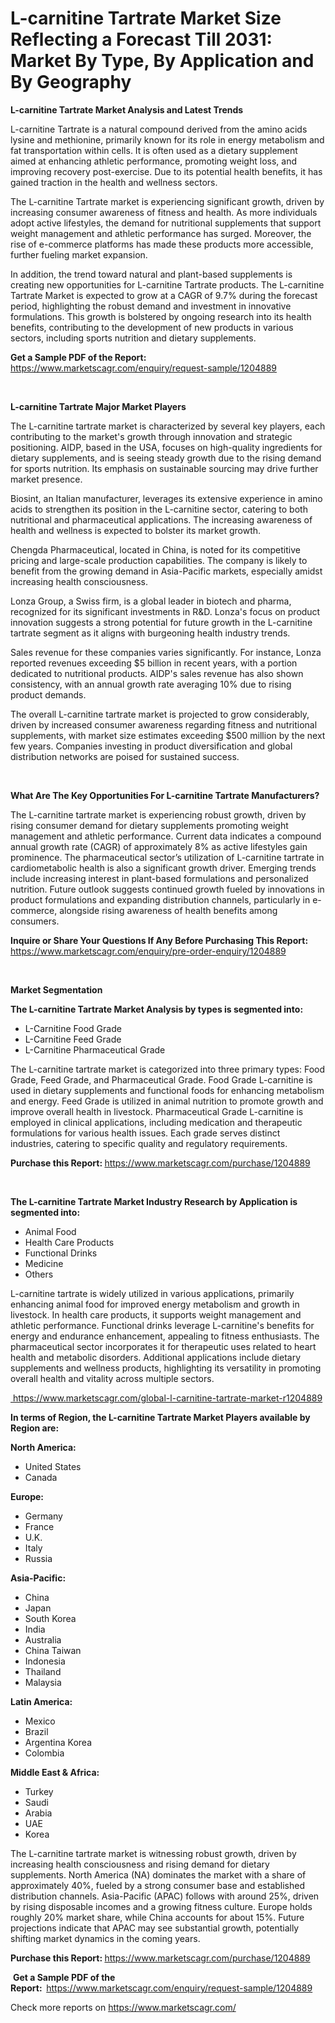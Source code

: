 <p><h1>L-carnitine Tartrate Market Size Reflecting a Forecast Till 2031: Market By Type, By Application and By Geography</h1></p><p><strong>L-carnitine Tartrate Market Analysis and Latest Trends</strong></p>
<p><p>L-carnitine Tartrate is a natural compound derived from the amino acids lysine and methionine, primarily known for its role in energy metabolism and fat transportation within cells. It is often used as a dietary supplement aimed at enhancing athletic performance, promoting weight loss, and improving recovery post-exercise. Due to its potential health benefits, it has gained traction in the health and wellness sectors.</p><p>The L-carnitine Tartrate market is experiencing significant growth, driven by increasing consumer awareness of fitness and health. As more individuals adopt active lifestyles, the demand for nutritional supplements that support weight management and athletic performance has surged. Moreover, the rise of e-commerce platforms has made these products more accessible, further fueling market expansion. </p><p>In addition, the trend toward natural and plant-based supplements is creating new opportunities for L-carnitine Tartrate products. The L-carnitine Tartrate Market is expected to grow at a CAGR of 9.7% during the forecast period, highlighting the robust demand and investment in innovative formulations. This growth is bolstered by ongoing research into its health benefits, contributing to the development of new products in various sectors, including sports nutrition and dietary supplements.</p></p>
<p><strong>Get a Sample PDF of the Report:&nbsp;</strong> <a href="https://www.marketscagr.com/enquiry/request-sample/1204889?utm_campaign=1869&utm_medium=2&utm_source=Github&utm_content=ia&utm_term=31122024&utm_id=l-carnitine-tartrate">https://www.marketscagr.com/enquiry/request-sample/1204889</a></p>
<p>&nbsp;</p>
<p><strong>L-carnitine Tartrate Major Market Players</strong></p>
<p><p>The L-carnitine tartrate market is characterized by several key players, each contributing to the market's growth through innovation and strategic positioning. AIDP, based in the USA, focuses on high-quality ingredients for dietary supplements, and is seeing steady growth due to the rising demand for sports nutrition. Its emphasis on sustainable sourcing may drive further market presence.</p><p>Biosint, an Italian manufacturer, leverages its extensive experience in amino acids to strengthen its position in the L-carnitine sector, catering to both nutritional and pharmaceutical applications. The increasing awareness of health and wellness is expected to bolster its market growth.</p><p>Chengda Pharmaceutical, located in China, is noted for its competitive pricing and large-scale production capabilities. The company is likely to benefit from the growing demand in Asia-Pacific markets, especially amidst increasing health consciousness.</p><p>Lonza Group, a Swiss firm, is a global leader in biotech and pharma, recognized for its significant investments in R&D. Lonza's focus on product innovation suggests a strong potential for future growth in the L-carnitine tartrate segment as it aligns with burgeoning health industry trends.</p><p>Sales revenue for these companies varies significantly. For instance, Lonza reported revenues exceeding $5 billion in recent years, with a portion dedicated to nutritional products. AIDP's sales revenue has also shown consistency, with an annual growth rate averaging 10% due to rising product demands.</p><p>The overall L-carnitine tartrate market is projected to grow considerably, driven by increased consumer awareness regarding fitness and nutritional supplements, with market size estimates exceeding $500 million by the next few years. Companies investing in product diversification and global distribution networks are poised for sustained success.</p></p>
<p>&nbsp;</p>
<p><strong>What Are The Key Opportunities For L-carnitine Tartrate Manufacturers?</strong></p>
<p><p>The L-carnitine tartrate market is experiencing robust growth, driven by rising consumer demand for dietary supplements promoting weight management and athletic performance. Current data indicates a compound annual growth rate (CAGR) of approximately 8% as active lifestyles gain prominence. The pharmaceutical sector’s utilization of L-carnitine tartrate in cardiometabolic health is also a significant growth driver. Emerging trends include increasing interest in plant-based formulations and personalized nutrition. Future outlook suggests continued growth fueled by innovations in product formulations and expanding distribution channels, particularly in e-commerce, alongside rising awareness of health benefits among consumers.</p></p>
<p><strong>Inquire or Share Your Questions If Any Before Purchasing This Report:</strong> <a href="https://www.marketscagr.com/enquiry/pre-order-enquiry/1204889?utm_campaign=1869&utm_medium=2&utm_source=Github&utm_content=ia&utm_term=31122024&utm_id=l-carnitine-tartrate">https://www.marketscagr.com/enquiry/pre-order-enquiry/1204889</a></p>
<p>&nbsp;</p>
<p><strong>Market Segmentation</strong></p>
<p><strong>The L-carnitine Tartrate Market Analysis by types is segmented into:</strong></p>
<p><ul><li>L-Carnitine Food Grade</li><li>L-Carnitine Feed Grade</li><li>L-Carnitine Pharmaceutical Grade</li></ul></p>
<p><p>The L-carnitine tartrate market is categorized into three primary types: Food Grade, Feed Grade, and Pharmaceutical Grade. Food Grade L-carnitine is used in dietary supplements and functional foods for enhancing metabolism and energy. Feed Grade is utilized in animal nutrition to promote growth and improve overall health in livestock. Pharmaceutical Grade L-carnitine is employed in clinical applications, including medication and therapeutic formulations for various health issues. Each grade serves distinct industries, catering to specific quality and regulatory requirements.</p></p>
<p><strong>Purchase this Report:&nbsp;</strong><a href="https://www.marketscagr.com/purchase/1204889?utm_campaign=1869&utm_medium=2&utm_source=Github&utm_content=ia&utm_term=31122024&utm_id=l-carnitine-tartrate">https://www.marketscagr.com/purchase/1204889</a></p>
<p>&nbsp;</p>
<p><strong>The L-carnitine Tartrate Market Industry Research by Application is segmented into:</strong></p>
<p><ul><li>Animal Food</li><li>Health Care Products</li><li>Functional Drinks</li><li>Medicine</li><li>Others</li></ul></p>
<p><p>L-carnitine tartrate is widely utilized in various applications, primarily enhancing animal food for improved energy metabolism and growth in livestock. In health care products, it supports weight management and athletic performance. Functional drinks leverage L-carnitine's benefits for energy and endurance enhancement, appealing to fitness enthusiasts. The pharmaceutical sector incorporates it for therapeutic uses related to heart health and metabolic disorders. Additional applications include dietary supplements and wellness products, highlighting its versatility in promoting overall health and vitality across multiple sectors.</p></p>
<p><a href="https://www.marketscagr.com/global-l-carnitine-tartrate-market-r1204889?utm_campaign=1869&utm_medium=2&utm_source=Github&utm_content=ia&utm_term=31122024&utm_id=l-carnitine-tartrate">&nbsp;https://www.marketscagr.com/global-l-carnitine-tartrate-market-r1204889</a></p>
<p><strong>In terms of Region, the L-carnitine Tartrate Market Players available by Region are:</strong></p>
<p>
    <p> <strong> North America: </strong>
        <ul>
            <li>United States</li>
            <li>Canada</li>
        </ul>
        </p> 
    <p> <strong> Europe: </strong>
        <ul>
            <li>Germany</li>
            <li>France</li>
            <li>U.K.</li>
            <li>Italy</li>
            <li>Russia</li>
        </ul>
        </p> 
    <p> <strong> Asia-Pacific: </strong>
        <ul>
            <li>China</li>
            <li>Japan</li>
            <li>South Korea</li>
            <li>India</li>
            <li>Australia</li>
            <li>China Taiwan</li>
            <li>Indonesia</li>
            <li>Thailand</li>
            <li>Malaysia</li>
        </ul>
        </p> 
    <p> <strong> Latin America: </strong>
        <ul>
            <li>Mexico</li>
            <li>Brazil</li>
            <li>Argentina Korea</li>
            <li>Colombia</li>
        </ul>
        </p> 
    <p> <strong> Middle East & Africa: </strong>
        <ul>
            <li>Turkey</li>
            <li>Saudi</li>
            <li>Arabia</li>
            <li>UAE</li>
            <li>Korea</li>
        </ul>
    </p>
    </p>
<p><p>The L-carnitine tartrate market is witnessing robust growth, driven by increasing health consciousness and rising demand for dietary supplements. North America (NA) dominates the market with a share of approximately 40%, fueled by a strong consumer base and established distribution channels. Asia-Pacific (APAC) follows with around 25%, driven by rising disposable incomes and a growing fitness culture. Europe holds roughly 20% market share, while China accounts for about 15%. Future projections indicate that APAC may see substantial growth, potentially shifting market dynamics in the coming years.</p></p>
<p><strong>Purchase this Report: </strong><a href="https://www.marketscagr.com/purchase/1204889?utm_campaign=1869&utm_medium=2&utm_source=Github&utm_content=ia&utm_term=31122024&utm_id=l-carnitine-tartrate">https://www.marketscagr.com/purchase/1204889</a></p>
<p>&nbsp;<strong>Get a Sample PDF of the Report:&nbsp;&nbsp;</strong><a href="https://www.marketscagr.com/enquiry/request-sample/1204889?utm_campaign=1869&utm_medium=2&utm_source=Github&utm_content=ia&utm_term=31122024&utm_id=l-carnitine-tartrate">https://www.marketscagr.com/enquiry/request-sample/1204889</a></p>
<p><strong></strong></p>
<p>Check more reports on <a href="https://www.marketscagr.com/?utm_campaign=1869&utm_medium=2&utm_source=Github&utm_content=ia&utm_term=31122024&utm_id=l-carnitine-tartrate">https://www.marketscagr.com/</a></p>